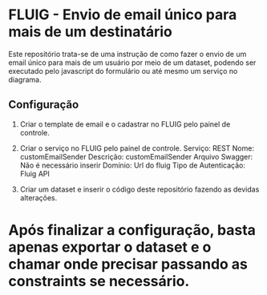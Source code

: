 # FLUIG - Envio de email único para mais de um destinatário

Este repositório trata-se de uma instrução de como fazer o envio de um email único para mais de um usuário por meio de um dataset, podendo ser executado pelo javascript do formulário ou até mesmo um serviço no diagrama.

## Configuração

1. Criar o template de email e o cadastrar no FLUIG pelo painel de controle.
2. Criar o serviço no FLUIG pelo painel de controle.
   Serviço: REST
   Nome: customEmailSender <!-- Este valor é utilizado no código, então deve ter um pouco mais de atenção -->
   Descrição: customEmailSender <!-- Pode ser renomeado como preferir -->
   Arquivo Swagger: Não é necessário inserir
   Domínio: Url do fluig
   Tipo de Autenticação: Fluig API
   
 3. Criar um dataset e inserir o código deste repositório fazendo as devidas alterações.

# Após finalizar a configuração, basta apenas exportar o dataset e o chamar onde precisar passando as constraints se necessário.
